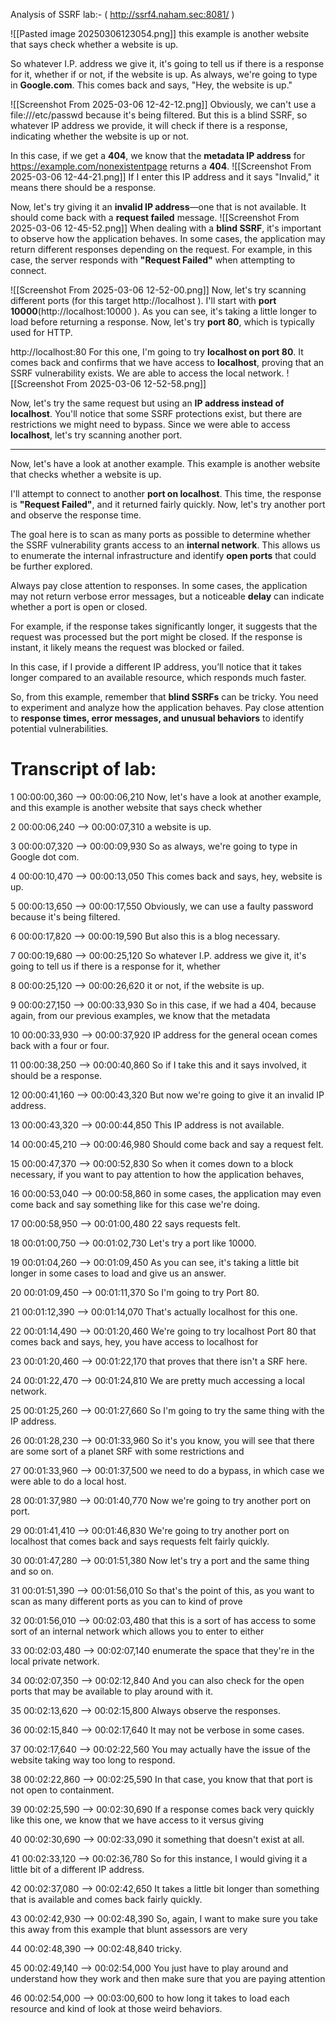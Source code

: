 Analysis of SSRF lab:- ( http://ssrf4.naham.sec:8081/ )

![[Pasted image 20250306123054.png]]
this example is another website that says check whether a website is up.


So whatever I.P. address we give it, it's going to tell us if there is a response for it, whether
if or not, if the website is up.
As always, we're going to type in **Google.com**. This comes back and says, "Hey, the website is up."

![[Screenshot From 2025-03-06 12-42-12.png]]
Obviously, we can't use a file:///etc/passwd because it's being filtered. But this is a blind SSRF, so whatever IP address we provide, it will check if there is a response, indicating whether the website is up or not.


In this case, if we get a **404**, we know that the **metadata IP address** for https://example.com/nonexistentpage returns a **404**.
![[Screenshot From 2025-03-06 12-44-21.png]]
 If I enter this IP address and it says "Invalid," it means there should be a response.



Now, let's try giving it an **invalid IP address**—one that is not available. It should come back with a **request failed** message.
![[Screenshot From 2025-03-06 12-45-52.png]]
When dealing with a **blind SSRF**, it's important to observe how the application behaves. In some cases, the application may return different responses depending on the request. For example, in this case, the server responds with **"Request Failed"** when attempting to connect.





![[Screenshot From 2025-03-06 12-52-00.png]]
Now, let's try scanning different ports (for this target http://localhost ). I'll start with **port 10000**(http://localhost:10000 ). As you can see, it's taking a little longer to load before returning a response. Now, let's try **port 80**, which is typically used for HTTP.


http://localhost:80
For this one, I'm going to try **localhost on port 80**. It comes back and confirms that we have access to **localhost**, proving that an SSRF vulnerability exists. We are able to access the local network.
![[Screenshot From 2025-03-06 12-52-58.png]]





Now, let's try the same request but using an **IP address instead of localhost**. You'll notice that some SSRF protections exist, but there are restrictions we might need to bypass. Since we were able to access **localhost**, let's try scanning another port.

---

Now, let's have a look at another example. This example is another website that checks whether a website is up.















I'll attempt to connect to another **port on localhost**. This time, the response is **"Request Failed"**, and it returned fairly quickly. Now, let's try another port and observe the response time.

The goal here is to scan as many ports as possible to determine whether the SSRF vulnerability grants access to an **internal network**. This allows us to enumerate the internal infrastructure and identify **open ports** that could be further explored.

Always pay close attention to responses. In some cases, the application may not return verbose error messages, but a noticeable **delay** can indicate whether a port is open or closed.

For example, if the response takes significantly longer, it suggests that the request was processed but the port might be closed. If the response is instant, it likely means the request was blocked or failed.

In this case, if I provide a different IP address, you’ll notice that it takes longer compared to an available resource, which responds much faster.

So, from this example, remember that **blind SSRFs** can be tricky. You need to experiment and analyze how the application behaves. Pay close attention to **response times, error messages, and unusual behaviors** to identify potential vulnerabilities.

# Transcript of lab: 

1
00:00:00,360 --> 00:00:06,210
Now, let's have a look at another example, and this example is another website that says check whether

2
00:00:06,240 --> 00:00:07,310
a website is up.

3
00:00:07,320 --> 00:00:09,930
So as always, we're going to type in Google dot com.

4
00:00:10,470 --> 00:00:13,050
This comes back and says, hey, website is up.

5
00:00:13,650 --> 00:00:17,550
Obviously, we can use a faulty password because it's being filtered.

6
00:00:17,820 --> 00:00:19,590
But also this is a blog necessary.

7
00:00:19,680 --> 00:00:25,120
So whatever I.P. address we give it, it's going to tell us if there is a response for it, whether

8
00:00:25,120 --> 00:00:26,620
it or not, if the website is up.

9
00:00:27,150 --> 00:00:33,930
So in this case, if we had a 404, because again, from our previous examples, we know that the metadata

10
00:00:33,930 --> 00:00:37,920
IP address for the general ocean comes back with a four or four.

11
00:00:38,250 --> 00:00:40,860
So if I take this and it says involved, it should be a response.

12
00:00:41,160 --> 00:00:43,320
But now we're going to give it an invalid IP address.

13
00:00:43,320 --> 00:00:44,850
This IP address is not available.

14
00:00:45,210 --> 00:00:46,980
Should come back and say a request felt.

15
00:00:47,370 --> 00:00:52,830
So when it comes down to a block necessary, if you want to pay attention to how the application behaves,

16
00:00:53,040 --> 00:00:58,860
in some cases, the application may even come back and say something like for this case we're doing.

17
00:00:58,950 --> 00:01:00,480
22 says requests felt.

18
00:01:00,750 --> 00:01:02,730
Let's try a port like 10000.

19
00:01:04,260 --> 00:01:09,450
As you can see, it's taking a little bit longer in some cases to load and give us an answer.

20
00:01:09,450 --> 00:01:11,370
So I'm going to try Port 80.

21
00:01:12,390 --> 00:01:14,070
That's actually localhost for this one.

22
00:01:14,490 --> 00:01:20,460
We're going to try localhost Port 80 that comes back and says, hey, you have access to localhost for

23
00:01:20,460 --> 00:01:22,170
that proves that there isn't a SRF here.

24
00:01:22,470 --> 00:01:24,810
We are pretty much accessing a local network.

25
00:01:25,260 --> 00:01:27,660
So I'm going to try the same thing with the IP address.

26
00:01:28,230 --> 00:01:33,960
So it's you know, you will see that there are some sort of a planet SRF with some restrictions and

27
00:01:33,960 --> 00:01:37,500
we need to do a bypass, in which case we were able to do a local host.

28
00:01:37,980 --> 00:01:40,770
Now we're going to try another port on port.

29
00:01:41,410 --> 00:01:46,830
We're going to try another port on localhost that comes back and says requests felt fairly quickly.

30
00:01:47,280 --> 00:01:51,380
Now let's try a port and the same thing and so on.

31
00:01:51,390 --> 00:01:56,010
So that's the point of this, as you want to scan as many different ports as you can to kind of prove

32
00:01:56,010 --> 00:02:03,480
that this is a sort of has access to some sort of an internal network which allows you to enter to either

33
00:02:03,480 --> 00:02:07,140
enumerate the space that they're in the local private network.

34
00:02:07,350 --> 00:02:12,840
And you can also check for the open ports that may be available to play around with it.

35
00:02:13,620 --> 00:02:15,800
Always observe the responses.

36
00:02:15,840 --> 00:02:17,640
It may not be verbose in some cases.

37
00:02:17,640 --> 00:02:22,560
You may actually have the issue of the website taking way too long to respond.

38
00:02:22,860 --> 00:02:25,590
In that case, you know that that port is not open to containment.

39
00:02:25,590 --> 00:02:30,690
If a response comes back very quickly like this one, we know that we have access to it versus giving

40
00:02:30,690 --> 00:02:33,090
it something that doesn't exist at all.

41
00:02:33,120 --> 00:02:36,780
So for this instance, I would giving it a little bit of a different IP address.

42
00:02:37,080 --> 00:02:42,650
It takes a little bit longer than something that is available and comes back fairly quickly.

43
00:02:42,930 --> 00:02:48,390
So, again, I want to make sure you take this away from this example that blunt assessors are very

44
00:02:48,390 --> 00:02:48,840
tricky.

45
00:02:49,140 --> 00:02:54,000
You just have to play around and understand how they work and then make sure that you are paying attention

46
00:02:54,000 --> 00:03:00,600
to how long it takes to load each resource and kind of look at those weird behaviors.